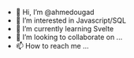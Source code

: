 - 👋 Hi, I’m @ahmedougad
- 👀 I’m interested in Javascript/SQL
- 🌱 I’m currently learning Svelte
- 💞️ I’m looking to collaborate on ...
- 📫 How to reach me ...

<!---
ahmedougad/ahmedougad is a ✨ special ✨ repository because its `README.md` (this file) appears on your GitHub profile.
You can click the Preview link to take a look at your changes.
--->
